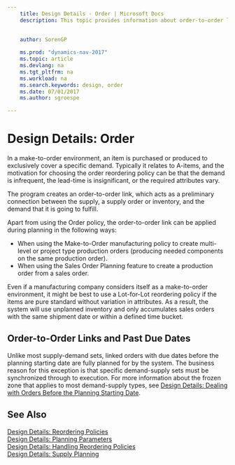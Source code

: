 ```yaml
---
    title: Design Details - Order | Microsoft Docs
    description: This topic provides information about order-to-order links in a make-to-order environment.
    
     
    author: SorenGP

    ms.prod: "dynamics-nav-2017"
    ms.topic: article
    ms.devlang: na
    ms.tgt_pltfrm: na
    ms.workload: na
    ms.search.keywords: design, order
    ms.date: 07/01/2017
    ms.author: sgroespe

---
```

# Design Details: Order
In a make-to-order environment, an item is purchased or produced to exclusively cover a specific demand. Typically it relates to A-items, and the motivation for choosing the order reordering policy can be that the demand is infrequent, the lead-time is insignificant, or the required attributes vary.  
  
The program creates an order-to-order link, which acts as a preliminary connection between the supply, a supply order or inventory, and the demand that it is going to fulfill.  
  
Apart from using the Order policy, the order-to-order link can be applied during planning in the following ways:  
  
* When using the Make-to-Order manufacturing policy to create multi-level or project type production orders (producing needed components on the same production order).  
* When using the Sales Order Planning feature to create a production order from a sales order.  
  
Even if a manufacturing company considers itself as a make-to-order environment, it might be best to use a Lot-for-Lot reordering policy if the items are pure standard without variation in attributes. As a result, the system will use unplanned inventory and only accumulates sales orders with the same shipment date or within a defined time bucket.  
  
## Order-to-Order Links and Past Due Dates  
Unlike most supply-demand sets, linked orders with due dates before the planning starting date are fully planned for by the system. The business reason for this exception is that specific demand-supply sets must be synchronized through to execution. For more information about the frozen zone that applies to most demand-supply types, see [Design Details: Dealing with Orders Before the Planning Starting Date](design-details-dealing-with-orders-before-the-planning-starting-date.md).  
  
## See Also  
[Design Details: Reordering Policies](design-details-reordering-policies.md)   
[Design Details: Planning Parameters](design-details-planning-parameters.md)   
[Design Details: Handling Reordering Policies](design-details-handling-reordering-policies.md)   
[Design Details: Supply Planning](design-details-supply-planning.md)